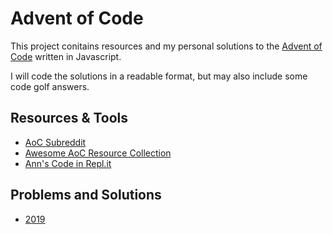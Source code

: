 # **Advent of Code**
This project conitains resources and my personal solutions to the [Advent of Code](https://adventofcode.com/) written in Javascript.

I will code the solutions in a readable format, but may also include some code golf answers. 

## Resources & Tools
- [AoC Subreddit](https://www.reddit.com/r/adventofcode/)
- [Awesome AoC Resource Collection](https://github.com/Bogdanp/awesome-advent-of-code)
- [Ann's Code in Repl.it](https://repl.it/@anncancode/advent-of-code-play)

## Problems and Solutions
- [2019](https://github.com/ann-codes/advent-of-code-play/blob/master/2019/)